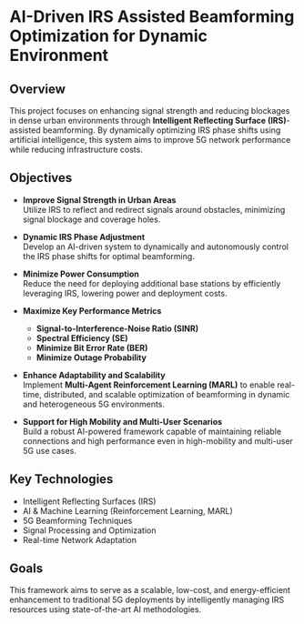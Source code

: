 # AI-Driven IRS Assisted Beamforming Optimization for Dynamic Environment

## Overview

This project focuses on enhancing signal strength and reducing blockages in dense urban environments through **Intelligent Reflecting Surface (IRS)**-assisted beamforming. By dynamically optimizing IRS phase shifts using artificial intelligence, this system aims to improve 5G network performance while reducing infrastructure costs.

## Objectives

- **Improve Signal Strength in Urban Areas**  
  Utilize IRS to reflect and redirect signals around obstacles, minimizing signal blockage and coverage holes.

- **Dynamic IRS Phase Adjustment**  
  Develop an AI-driven system to dynamically and autonomously control the IRS phase shifts for optimal beamforming.

- **Minimize Power Consumption**  
  Reduce the need for deploying additional base stations by efficiently leveraging IRS, lowering power and deployment costs.

- **Maximize Key Performance Metrics**  
  - **Signal-to-Interference-Noise Ratio (SINR)**
  - **Spectral Efficiency (SE)**
  - **Minimize Bit Error Rate (BER)**
  - **Minimize Outage Probability**

- **Enhance Adaptability and Scalability**  
  Implement **Multi-Agent Reinforcement Learning (MARL)** to enable real-time, distributed, and scalable optimization of beamforming in dynamic and heterogeneous 5G environments.

- **Support for High Mobility and Multi-User Scenarios**  
  Build a robust AI-powered framework capable of maintaining reliable connections and high performance even in high-mobility and multi-user 5G use cases.

## Key Technologies

- Intelligent Reflecting Surfaces (IRS)
- AI & Machine Learning (Reinforcement Learning, MARL)
- 5G Beamforming Techniques
- Signal Processing and Optimization
- Real-time Network Adaptation

## Goals

This framework aims to serve as a scalable, low-cost, and energy-efficient enhancement to traditional 5G deployments by intelligently managing IRS resources using state-of-the-art AI methodologies.



